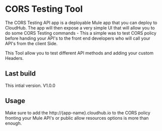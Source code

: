 # CORS Testing Tool

The CORS Testing API app is a deployable Mule app that you can deploy to CloudHub. The app will then expose a very simple UI that will allow you to do some CORS Testing commands - This a simple was to test CORS policy before handing your API's to the front end developers who will call your API's from the client Side.

This Tool allow you to test different API methods and adding your custom Headers.

## Last build

This intial version. V1.0.0 

## Usage

Make sure to add the http://{app-name}.cloudhub.io to the CORS policy fronting your Mule API's or public allow resources options is more than enough.  

